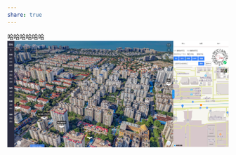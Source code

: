 ```yaml
---  
share: true  
---  
```

  
哈哈哈哈哈哈  
![Pasted image 20240727162728.png](./assets/Pasted%20image%2020240727162728.png)